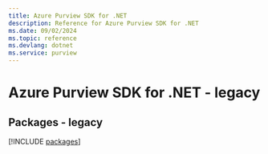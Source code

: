 ```yaml
---
title: Azure Purview SDK for .NET
description: Reference for Azure Purview SDK for .NET
ms.date: 09/02/2024
ms.topic: reference
ms.devlang: dotnet
ms.service: purview
---
```

# Azure Purview SDK for .NET - legacy
## Packages - legacy
[!INCLUDE [packages](purview-index.md)]